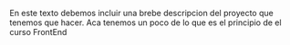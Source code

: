 En este texto debemos incluir una brebe descripcion del proyecto que tenemos que hacer.
Aca tenemos un poco de lo que es el principio de el curso FrontEnd